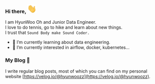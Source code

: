### Hi there, <img src="https://raw.githubusercontent.com/ABSphreak/ABSphreak/master/gifs/Hi.gif" width="30px"></h2>

 I am HyunWoo Oh and  Junior Data Engineer.   
 I love to do tennis, go to hike and learn about new things.  
 I trust that `Sound Body make Sound Coder.`


- 🌱 I’m currently learning about data engineering.
- 🤔 I’m currently interested in airflow, docker, kubernetes...


### My Blog 🌱

I write regular blog posts, most of which you can find on my personal website [https://velog.io/@hyunwoozz](https://velog.io/@hyunwoozz).

<!--
**HyunWooZZ/HyunWooZZ** is a ✨ _special_ ✨ repository because its `README.md` (this file) appears on your GitHub profile.

Here are some ideas to get you started:

- 🔭 I’m currently working on ...
- 🌱 I’m currently learning ...
- 👯 I’m looking to collaborate on ...
- 🤔 I’m looking for help with ...
- 💬 Ask me about ...
- 📫 How to reach me: ...
- 😄 Pronouns: ...
- ⚡ Fun fact: ...
-->
